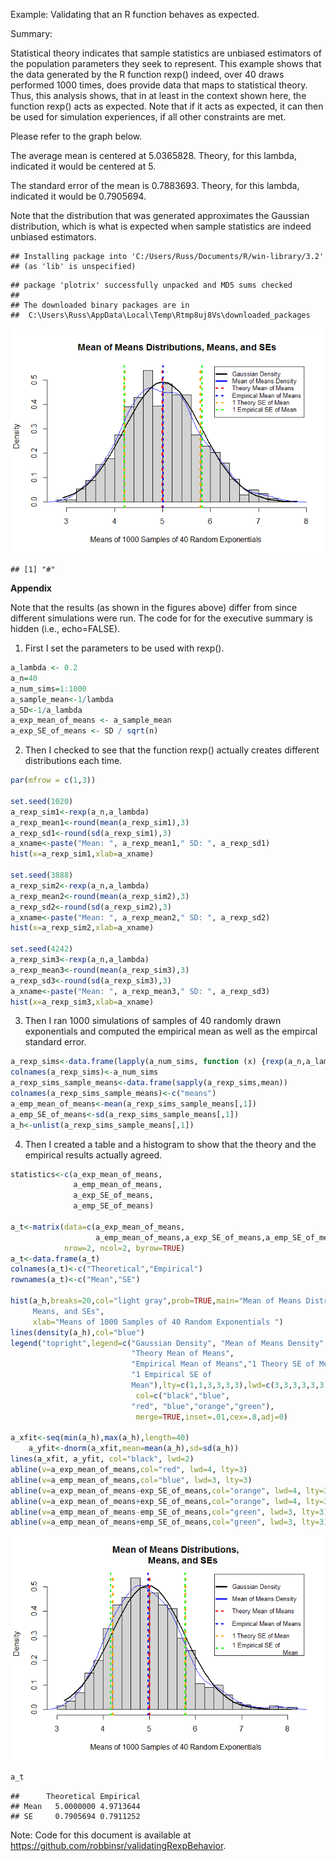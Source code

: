 Example: Validating that an R function behaves as expected.

Summary:

Statistical theory indicates that sample statistics are unbiased estimators of the population parameters they seek to represent. This example shows that the data generated by the R function rexp() indeed, over 40 draws performed 1000 times, does provide data that maps to statistical theory. Thus, this analysis shows, that in at least in the context shown here, the function rexp() acts as expected. Note that if it acts as expected, it can then be used for simulation experiences, if all other constraints are met.

Please refer to the graph below.

The average mean is centered at 5.0365828.
Theory, for this lambda, indicated it would be centered at 5. 

The standard error of the mean is 0.7883693.
Theory, for this lambda, indicated it would be 0.7905694. 

Note that the distribution that was generated approximates the Gaussian distribution, which is what is expected when sample statistics are indeed unbiased estimators.


```
## Installing package into 'C:/Users/Russ/Documents/R/win-library/3.2'
## (as 'lib' is unspecified)
```

```
## package 'plotrix' successfully unpacked and MD5 sums checked
## 
## The downloaded binary packages are in
## 	C:\Users\Russ\AppData\Local\Temp\Rtmp8uj8Vs\downloaded_packages
```



![](README_files/figure-html/unnamed-chunk-1-1.png) 

```
## [1] "#"
```

**Appendix** 

Note that the results (as shown in the figures above) differ from since different simulations were run. The code for for the executive summary is hidden (i.e., echo=FALSE).

1. First I set the parameters to be used with rexp().

```r
a_lambda <- 0.2
a_n=40
a_num_sims=1:1000
a_sample_mean<-1/lambda
a_SD<-1/a_lambda
a_exp_mean_of_means <- a_sample_mean
a_exp_SE_of_means <- SD / sqrt(n)
```

2. Then I checked to see that the function rexp() actually creates different distributions each time.

```r
par(mfrow = c(1,3))

set.seed(1020)
a_rexp_sim1<-rexp(a_n,a_lambda)
a_rexp_mean1<-round(mean(a_rexp_sim1),3)
a_rexp_sd1<-round(sd(a_rexp_sim1),3)
a_xname<-paste("Mean: ", a_rexp_mean1," SD: ", a_rexp_sd1)
hist(x=a_rexp_sim1,xlab=a_xname)

set.seed(3888)
a_rexp_sim2<-rexp(a_n,a_lambda)
a_rexp_mean2<-round(mean(a_rexp_sim2),3)
a_rexp_sd2<-round(sd(a_rexp_sim2),3)
a_xname<-paste("Mean: ", a_rexp_mean2," SD: ", a_rexp_sd2)
hist(x=a_rexp_sim2,xlab=a_xname)

set.seed(4242)
a_rexp_sim3<-rexp(a_n,a_lambda)
a_rexp_mean3<-round(mean(a_rexp_sim3),3)
a_rexp_sd3<-round(sd(a_rexp_sim3),3)
a_xname<-paste("Mean: ", a_rexp_mean3," SD: ", a_rexp_sd3)
hist(x=a_rexp_sim3,xlab=a_xname)
```

3. Then I ran 1000 simulations of samples of 40 randomly drawn exponentials and computed the empirical mean as well as the empircal standard error.

```r
a_rexp_sims<-data.frame(lapply(a_num_sims, function (x) {rexp(a_n,a_lambda)}))
colnames(a_rexp_sims)<-a_num_sims
a_rexp_sims_sample_means<-data.frame(sapply(a_rexp_sims,mean))
colnames(a_rexp_sims_sample_means)<-c("means")
a_emp_mean_of_means<-mean(a_rexp_sims_sample_means[,1])
a_emp_SE_of_means<-sd(a_rexp_sims_sample_means[,1])
a_h<-unlist(a_rexp_sims_sample_means[,1])
```

4. Then I created a table and a histogram to show that the theory and the empirical results actually agreed.

```r
statistics<-c(a_exp_mean_of_means,
              a_emp_mean_of_means,
              a_exp_SE_of_means,
              a_emp_SE_of_means)
  
a_t<-matrix(data=c(a_exp_mean_of_means,
                   a_emp_mean_of_means,a_exp_SE_of_means,a_emp_SE_of_means),
            nrow=2, ncol=2, byrow=TRUE)
a_t<-data.frame(a_t)
colnames(a_t)<-c("Theoretical","Empirical")
rownames(a_t)<-c("Mean","SE")

hist(a_h,breaks=20,col="light gray",prob=TRUE,main="Mean of Means Distributions, 
     Means, and SEs",
     xlab="Means of 1000 Samples of 40 Random Exponentials ") 
lines(density(a_h),col="blue")
legend("topright",legend=c("Gaussian Density", "Mean of Means Density", 
                           "Theory Mean of Means", 
                           "Empirical Mean of Means","1 Theory SE of Mean",
                           "1 Empirical SE of 
                           Mean"),lty=c(1,1,3,3,3,3),lwd=c(3,3,3,3,3,3),
                            col=c("black","blue",
                           "red", "blue","orange","green"),
                            merge=TRUE,inset=.01,cex=.8,adj=0) 

a_xfit<-seq(min(a_h),max(a_h),length=40) 
    a_yfit<-dnorm(a_xfit,mean=mean(a_h),sd=sd(a_h))
lines(a_xfit, a_yfit, col="black", lwd=2)
abline(v=a_exp_mean_of_means,col="red", lwd=4, lty=3)
abline(v=a_emp_mean_of_means,col="blue", lwd=3, lty=3)
abline(v=a_exp_mean_of_means-exp_SE_of_means,col="orange", lwd=4, lty=3)
abline(v=a_exp_mean_of_means+exp_SE_of_means,col="orange", lwd=4, lty=3)
abline(v=a_emp_mean_of_means-emp_SE_of_means,col="green", lwd=3, lty=3)
abline(v=a_emp_mean_of_means+emp_SE_of_means,col="green", lwd=3, lty=3)
```

![](README_files/figure-html/unnamed-chunk-5-1.png) 

```r
a_t
```

```
##      Theoretical Empirical
## Mean   5.0000000 4.9713644
## SE     0.7905694 0.7911252
```

Note: Code for this document is available at https://github.com/robbinsr/validatingRexpBehavior.
